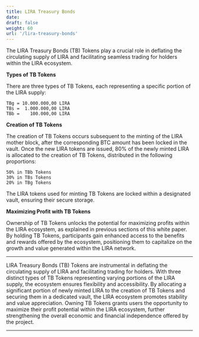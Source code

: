 ```yaml
---
title: LIRA Treasury Bonds
date:
draft: false
weight: 60
url: '/lira-treasury-bonds'
---
```


The LIRA Treasury Bonds (TB) Tokens play a crucial role in deflating
the circulating supply of LIRA and facilitating seamless trading for
holders within the LIRA ecosystem.

**Types of TB Tokens**

There are three types of TB Tokens, each
representing a specific portion of the LIRA supply:

    TBg = 10.000.000,00 LIRA
    TBs =  1.000.000,00 LIRA
    TBb =    100.000,00 LIRA

**Creation of TB Tokens**

The creation of TB Tokens occurs subsequent
to the minting of the LIRA mother block, after the corresponding BTC
amount has been locked in the vault. Once the new LIRA tokens are
issued, 80% of the newly minted LIRA is allocated to the creation of
TB Tokens, distributed in the following proportions:

    50% in TBb Tokens
    30% in TBs Tokens
    20% in TBg Tokens

The LIRA tokens used for minting TB Tokens are locked within a
designated vault, ensuring their secure storage.

**Maximizing Profit with TB Tokens**

Ownership of TB Tokens unlocks
the potential for maximizing profits within the LIRA ecosystem, as
explained in previous sections of this white paper. By holding TB
Tokens, participants gain enhanced access to the benefits and rewards
offered by the ecosystem, positioning them to capitalize on the growth
and value generated within the LIRA network.


---

LIRA Treasury Bonds (TB) Tokens are instrumental in
deflating the circulating supply of LIRA and facilitating trading for
holders. With three distinct types of TB Tokens representing varying
portions of the LIRA supply, the ecosystem ensures flexibility and
accessibility. By allocating a significant portion of newly minted
LIRA to the creation of TB Tokens and securing them in a dedicated
vault, the LIRA ecosystem promotes stability and value appreciation.
Owning TB Tokens grants users the opportunity to maximize their profit
potential within the LIRA ecosystem, further strengthening the overall
economic and financial independence offered by the project.

---
